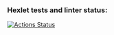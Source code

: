 ### Hexlet tests and linter status:
[![Actions Status](https://github.com/vl-dema/layout-designer-project-lvl1/workflows/hexlet-check/badge.svg)](https://github.com/vl-dema/layout-designer-project-lvl1/actions)